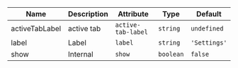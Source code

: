<!--
SPDX-FileCopyrightText: 2022 Siemens AG

SPDX-License-Identifier: MIT
-->

| Name       | Description                   | Attribute        | Type                                      | Default             |
|------------|-------------------------------|------------------|-------------------------------------------|---------------------|
|activeTabLabel| active tab | `active-tab-label` | `string` | `undefined` |
|label| Label | `label` | `string` | `'Settings'` |
|show| Internal | `show` | `boolean` | `false` |
